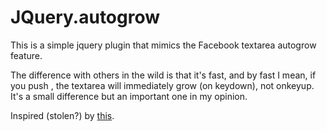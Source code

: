 # JQuery.autogrow

This is a simple jquery plugin that mimics the Facebook textarea autogrow 
feature.

The difference with others in the wild is that it's fast, and by fast I mean, if 
you push <Enter>, the textarea will immediately grow (on keydown), not onkeyup.
It's a small difference but an important one in my opinion.  

Inspired (stolen?) by [this](https://github.com/jaz303/jquery-grab-bag/blob/master/javascripts/jquery.autogrow-textarea.js).
